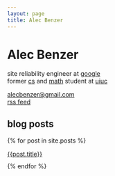 ```yaml
---
layout: page
title: Alec Benzer
---
```

# Alec Benzer

site reliability engineer at [google]  
former [cs] and [math] student at [uiuc]

[alecbenzer@gmail.com](mailto:alecbenzer@gmail.com)  
[rss feed](/feed.xml)

## blog posts

{% for post in site.posts %}
  <div style="margin-bottom: 0.8em;"><a href="{{post.url}}">{{post.title}}</a></div>
{% endfor %}

[google]: http://google.com/about/company
[cs]: http://cs.uiuc.edu
[math]: http://math.uiuc.edu
[uiuc]: http://uiuc.edu
